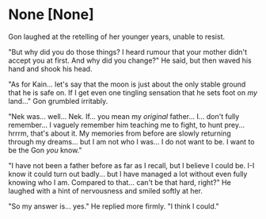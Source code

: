 # None [None]
Gon laughed at the retelling of her younger years, unable to resist.

"But why did you do those things? I heard rumour that your mother didn't accept you at first. And why did you change?" He said, but then waved his hand and shook his head.

"As for Kain... let's say that the moon is just about the only stable ground that he is safe on. If I get even one tingling sensation that he sets foot on *my* land..." Gon grumbled irritably.

"Nek was... well... Nek. If... you mean my *original* father... I... don't fully remember... I vaguely remember him teaching me to fight, to hunt prey... hrrrm, that's about it. My memories from before are slowly returning through my dreams... but I am not who I was... I do not want to be. I want to be the Gon *you* know."

"I have not been a father before as far as I recall, but I believe I could be. I-I know it could turn out badly... but I have managed a lot without even fully knowing who I am. Compared to that... can't be that hard, right?" He laughed with a hint of nervousness and smiled softly at her.

"So my answer is... yes." He replied more firmly. "I think I could."
